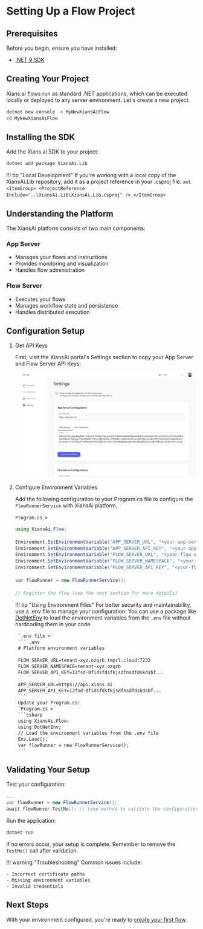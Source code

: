 # Setting Up a Flow Project

## Prerequisites

Before you begin, ensure you have installed:

- [.NET 9 SDK](https://dotnet.microsoft.com/en-us/download/dotnet/9.0)

## Creating Your Project

Xians.ai flows run as standard .NET applications, which can be executed locally or deployed to any server environment. Let's create a new project:

```bash
dotnet new console -n MyNewXiansAiFlow
cd MyNewXiansAiFlow
```

## Installing the SDK

Add the Xians.ai SDK to your project:

```bash
dotnet add package XiansAi.Lib
```

!!! tip "Local Development"
    If you're working with a local copy of the XiansAi.Lib repository, add it as a project reference in your .csproj file:
    ```xml
    <ItemGroup>
        <ProjectReference Include="..\XiansAi.Lib\XiansAi.Lib.csproj" />
    </ItemGroup>
    ```

## Understanding the Platform

The XiansAi platform consists of two main components:

### App Server

- Manages your flows and instructions
- Provides monitoring and visualization
- Handles flow administration

### Flow Server

- Executes your flows
- Manages workflow state and persistence
- Handles distributed execution

## Configuration Setup

1. Get API Keys

    First, visit the XiansAi portal's Settings section to copy your App Server and Flow Server API Keys:

    ![Settings](../images/portal-settings.png)

2. Configure Environment Variables

    Add the following configuration to your Program.cs file to configure the `FlowRunnerService` with XiansAi platform.

    `Program.cs >`

    ```csharp
    using XiansAi.Flow;

    Environment.SetEnvironmentVariable("APP_SERVER_URL", "<your-app-server-url>");
    Environment.SetEnvironmentVariable("APP_SERVER_API_KEY", "<your-app-server-api-key>");
    Environment.SetEnvironmentVariable("FLOW_SERVER_URL", "<your-flow-server-url>");
    Environment.SetEnvironmentVariable("FLOW_SERVER_NAMESPACE", "<your-flow-server-namespace>");
    Environment.SetEnvironmentVariable("FLOW_SERVER_API_KEY", "<your-flow-server-api-key>");

    var flowRunner = new FlowRunnerService();

    // Register the flow (see the next section for more details)
    ```

    !!! tip "Using Environment Files"
        For better security and maintainability, use a .env file to manage your configuration:
        You can use a package like [DotNetEnv](https://github.com/tonerdo/dotnet-env) to load the environment variables from the `.env` file without hardcoding them in your code.

        `.env file >`
        ``` .env
        # Platform environment variables

        FLOW_SERVER_URL=tenant-xyz.ozqzb.tmprl.cloud:7233
        FLOW_SERVER_NAMESPACE=tenant-xyz.ozqzb
        FLOW_SERVER_API_KEY=12fsd-0fidsfdsfkjsdfnsdfdskdsbf...

        APP_SERVER_URL=https://api.xians.ai
        APP_SERVER_API_KEY=12fsd-0fidsfdsfkjsdfnsdfdskdsbf...
        ```
        Update your Program.cs:
        `Program.cs >`
        ```csharp
        using XiansAi.Flow;
        using DotNetEnv;
        // Load the environment variables from the .env file
        Env.Load();
        var flowRunner = new FlowRunnerService();
        ```

## Validating Your Setup

Test your configuration:

```csharp
...
var flowRunner = new FlowRunnerService();
await flowRunner.TestMe(); // temp method to validate the configuration
```

Run the application:

```bash
dotnet run
```

If no errors occur, your setup is complete. Remember to remove the `TestMe()` call after validation.

!!! warning "Troubleshooting"
    Common issues include:

    - Incorrect certificate paths
    - Missing environment variables
    - Invalid credentials

## Next Steps

With your environment configured, you're ready to [create your first flow](2-first-flow.md).
